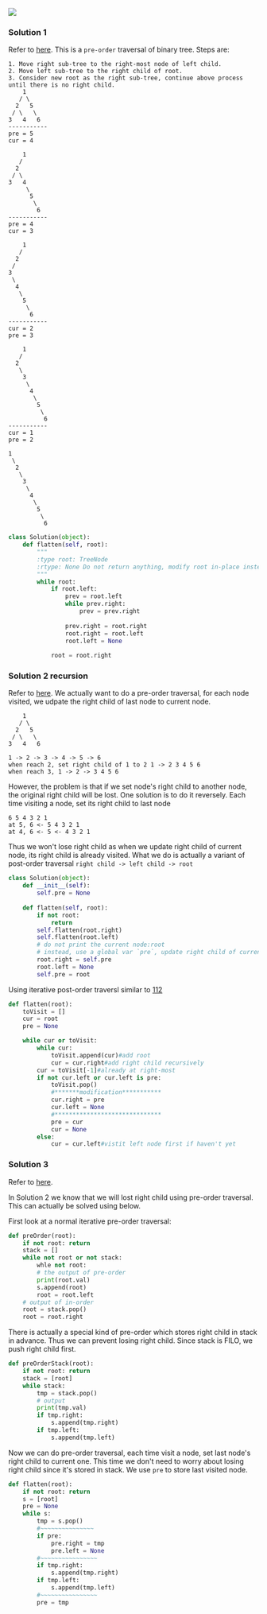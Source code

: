 ![](../images/114.png)
### Solution 1
Refer to [here](https://leetcode.com/problems/flatten-binary-tree-to-linked-list/discuss/36977/My-short-post-order-traversal-Java-solution-for-share). This is a `pre-order` traversal of binary tree. Steps are:
```
1. Move right sub-tree to the right-most node of left child.
2. Move left sub-tree to the right child of root.
3. Consider new root as the right sub-tree, continue above process until there is no right child.
    1
   / \
  2   5
 / \   \
3   4   6
-----------        
pre = 5
cur = 4

    1
   / 
  2   
 / \   
3   4
     \
      5
       \
        6
-----------        
pre = 4
cur = 3

    1
   / 
  2   
 /   
3 
 \
  4
   \
    5
     \
      6
-----------        
cur = 2
pre = 3

    1
   / 
  2   
   \
    3 
     \
      4
       \
        5
         \
          6
-----------        
cur = 1
pre = 2

1
 \
  2
   \
    3
     \
      4
       \
        5
         \
          6
```
```python
class Solution(object):
    def flatten(self, root):
        """
        :type root: TreeNode
        :rtype: None Do not return anything, modify root in-place instead.
        """
        while root:
            if root.left:
                prev = root.left
                while prev.right:
                    prev = prev.right
                
                prev.right = root.right
                root.right = root.left
                root.left = None
            
            root = root.right
```

### Solution 2 recursion
Refer to [here](https://leetcode.com/problems/flatten-binary-tree-to-linked-list/discuss/36977/My-short-post-order-traversal-Java-solution-for-share).
We actually want to do a pre-order traversal, for each node visited, we udpate the right child of last node to current node. 
```
    1
   / \
  2   5
 / \   \
3   4   6

```
```
1 -> 2 -> 3 -> 4 -> 5 -> 6
when reach 2, set right child of 1 to 2 1 -> 2 3 4 5 6
when reach 3, 1 -> 2 -> 3 4 5 6
```
However, the problem is that if we set node's right child to another node, the original right child will be lost.
One solution is to do it reversely. Each time visiting a node, set its right child to last node
```
6 5 4 3 2 1
at 5, 6 <- 5 4 3 2 1
at 4, 6 <- 5 <- 4 3 2 1
```
Thus we won't lose right child as when we update right child of current node, its right child is already visited.
What we do is actually a variant of post-order traversal ```right child -> left child -> root```
```python
class Solution(object):
    def __init__(self):
        self.pre = None
        
    def flatten(self, root):
        if not root:
            return
        self.flatten(root.right)
        self.flatten(root.left)
        # do not print the current node:root
        # instead, use a global var `pre`, update right child of current root to `pre`, update left child to `null`
        root.right = self.pre
        root.left = None
        self.pre = root
```
Using iterative post-order traversl similar to [112](112.md)
```python
def flatten(root):
    toVisit = []
    cur = root
    pre = None

    while cur or toVisit:
        while cur:
            toVisit.append(cur)#add root
            cur = cur.right#add right child recursively
        cur = toVisit[-1]#already at right-most
        if not cur.left or cur.left is pre:
            toVisit.pop()
            #*******modification***********
            cur.right = pre
            cur.left = None
            #******************************
            pre = cur
            cur = None
        else:
            cur = cur.left#vistit left node first if haven't yet
```

### Solution 3
Refer to [here](https://leetcode.com/problems/flatten-binary-tree-to-linked-list/discuss/36991/Accepted-simple-Java-solution-iterative).

In Solution 2 we know that we will lost right child using pre-order traversal. This can actually be solved using below.

First look at a normal iterative pre-order traversal:
```python
def preOrder(root):
    if not root: return
    stack = []
    while not root or not stack:
        whle not root:
        # the output of pre-order
        print(root.val)
        s.append(root)
        root = root.left
    # output of in-order
    root = stack.pop()
    root = root.right
```
There is actually a special kind of pre-order which stores right child in stack in advance. Thus we can prevent losing right child. Since stack is FILO, we push right child first.
```python
def preOrderStack(root):
    if not root: return
    stack = [root]
    while stack:
        tmp = stack.pop()
        # output
        print(tmp.val)
        if tmp.right:
            s.append(tmp.right)
        if tmp.left:
            s.append(tmp.left)
```
Now we can do pre-order traversal, each time visit a node, set last node's right child to current one. This time we don't need to worry about losing right child since it's stored in stack. We use `pre` to store last visited node.
```python
def flatten(root):
    if not root: return
    s = [root]
    pre = None
    while s:
        tmp = s.pop()
        #~~~~~~~~~~~~~~~
        if pre:
            pre.right = tmp
            pre.left = None
        #~~~~~~~~~~~~~~~~
        if tmp.right:
            s.append(tmp.right)
        if tmp.left:
            s.append(tmp.left)
        #~~~~~~~~~~~~~~~~
        pre = tmp
```